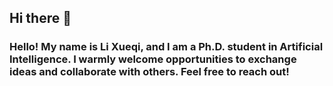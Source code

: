## Hi there 👋

### Hello! My name is Li Xueqi, and I am a Ph.D. student in Artificial Intelligence. I warmly welcome opportunities to exchange ideas and collaborate with others. Feel free to reach out!

<!--
**XueqiLi-Ai/XueqiLi-Ai** is a ✨ _special_ ✨ repository because its `README.md` (this file) appears on your GitHub profile.

Here are some ideas to get you started:

- 🔭 I’m currently working on ...
- 🌱 I’m currently learning ...
- 👯 I’m looking to collaborate on ...
- 🤔 I’m looking for help with ...
- 💬 Ask me about ...
- 📫 How to reach me: ...
- 😄 Pronouns: ...
- ⚡ Fun fact: ...
-->
